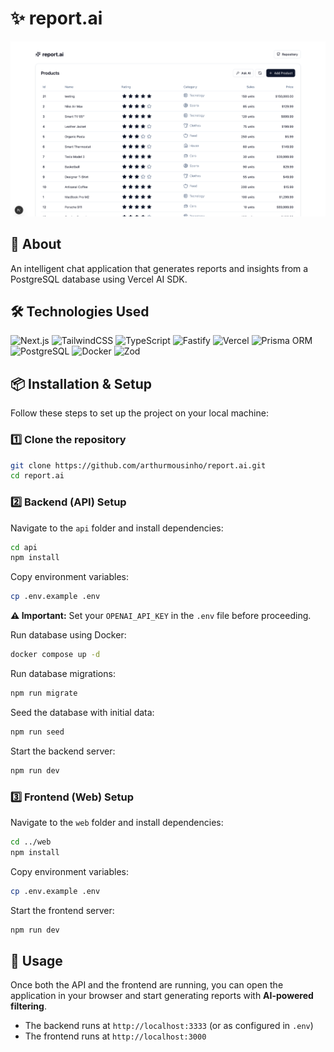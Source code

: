 # ✨ report.ai

![image](./.github/report-ai.png)

## 🚀 About
An intelligent chat application that generates reports and insights from a PostgreSQL database using Vercel AI SDK.

## 🛠 Technologies Used
![Next.js](https://img.shields.io/badge/Next.js-000000?style=for-the-badge&logo=next.js&logoColor=white)
![TailwindCSS](https://img.shields.io/badge/Tailwind_CSS-38B2AC?style=for-the-badge&logo=tailwind-css&logoColor=white)
![TypeScript](https://img.shields.io/badge/TypeScript-007ACC?style=for-the-badge&logo=typescript&logoColor=white)
![Fastify](https://img.shields.io/badge/Fastify-000000?style=for-the-badge&logo=fastify&logoColor=white)
![Vercel](https://img.shields.io/badge/Vercel-000000?style=for-the-badge&logo=vercel&logoColor=white)
![Prisma ORM](https://img.shields.io/badge/Prisma-2D3748?style=for-the-badge&logo=prisma&logoColor=white)
![PostgreSQL](https://img.shields.io/badge/PostgreSQL-316192?style=for-the-badge&logo=postgresql&logoColor=white)
![Docker](https://img.shields.io/badge/Docker-2496ED?style=for-the-badge&logo=docker&logoColor=white)
![Zod](https://img.shields.io/badge/Zod-2f68b7?style=for-the-badge&logo=zod&logoColor=white)

## 📦 Installation & Setup

Follow these steps to set up the project on your local machine:

### 1️⃣ Clone the repository
```bash
git clone https://github.com/arthurmousinho/report.ai.git
cd report.ai
```

### 2️⃣ Backend (API) Setup
Navigate to the `api` folder and install dependencies:
```bash
cd api
npm install
```

Copy environment variables:
```bash
cp .env.example .env
```
**⚠️ Important:** Set your `OPENAI_API_KEY` in the `.env` file before proceeding.

Run database using Docker:
```bash
docker compose up -d
```

Run database migrations:
```bash
npm run migrate
```

Seed the database with initial data:
```bash
npm run seed
```

Start the backend server:
```bash
npm run dev
```

### 3️⃣ Frontend (Web) Setup
Navigate to the `web` folder and install dependencies:
```bash
cd ../web
npm install
```

Copy environment variables:
```bash
cp .env.example .env
```

Start the frontend server:
```bash
npm run dev
```

## 🎯 Usage
Once both the API and the frontend are running, you can open the application in your browser and start generating reports with **AI-powered filtering**.

- The backend runs at `http://localhost:3333` (or as configured in `.env`)
- The frontend runs at `http://localhost:3000`